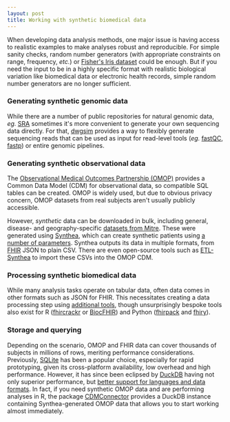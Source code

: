 ```yaml
---
layout: post
title: Working with synthetic biomedical data
---
```


When developing data analysis methods, one major issue is having access to realistic examples to make analyses robust and reproducible. For simple sanity checks, random number generators (with appropriate constraints on range, frequency, _etc._) or [Fisher's Iris dataset](https://en.wikipedia.org/wiki/Iris_flower_data_set) could be enough. But if you need the input to be in a highly specific format with realistic biological variation like biomedical data or electronic health records, simple random number generators are no longer sufficient.

### Generating synthetic genomic data
While there are a number of public repositories for natural genomic data, _eg._ [SRA](https://www.ncbi.nlm.nih.gov/sra) sometimes it's more convenient to generate your own sequencing data directly. For that, [dwgsim](https://github.com/nh13/DWGSIM) provides a way to flexibly generate sequencing reads that can be used as input for read-level tools (_eg._ [fastQC](https://www.bioinformatics.babraham.ac.uk/projects/fastqc/), [fastp](https://github.com/OpenGene/fastp)) or entire genomic pipelines.

### Generating synthetic observational data
The [Observational Medical Outcomes Partnership (OMOP)](https://www.ohdsi.org/data-standardization/) provides a Common Data Model (CDM) for observational data, so compatible SQL tables can be created. OMOP is widely used, but due to obvious privacy concern, OMOP datasets from real subjects aren't usually publicly accessible.

However, _synthetic_ data can be downloaded in bulk, including general, disease- and geography-specific [datasets from Mitre](https://synthea.mitre.org/downloads). These were generated using [Synthea](https://github.com/synthetichealth/synthea), which can create synthetic patients using [a number of parameters](https://synthetichealth.github.io/spt/#/customizer). Synthea outputs its data in multiple formats, from [FHIR](https://hl7.org/fhir/) JSON to plain CSV. There are even open-source tools such as [ETL-Synthea](https://github.com/OHDSI/ETL-Synthea) to import these CSVs into the OMOP CDM. 

### Processing synthetic biomedical data
While many analysis tasks operate on tabular data, often data comes in other formats such as JSON for FHIR. This necessitates creating a data processing step using [additional tools](https://ptvan.github.io/command-line-tools/), though unsurprisingly bespoke tools also exist for R ([fhircrackr](https://github.com/polar-fhir/fhircrackr) or [BiocFHIR](https://bioconductor.org/packages/release/bioc/html/BiocFHIR.html)) and Python ([fhirpack](https://pypi.org/project/fhirpack/) and [fhiry](https://github.com/dermatologist/fhiry)).

### Storage and querying 
Depending on the scenario, OMOP and FHIR data can cover thousands of subjects in millions of rows, meriting performance considerations. Previously, [SQLite](https://www.sqlite.org/index.html) has been a popular choice, especially for rapid prototyping, given its cross-platform availability, low overhead and high performance. However, it has since been eclipsed by [DuckDB](https://duckdb.org) having not only superior performance, but [better support for languages and data formats](https://dirk-petersen.medium.com/researchers-please-replace-sqlite-with-duckdb-now-f038044a2702). In fact, if you need synthetic OMOP data and are performing analyses in R, the package [CDMConnector](https://cran.r-project.org/web/packages/CDMConnector/index.html) provides a DuckDB instance containing Synthea-generated OMOP data that allows you to start working almost immediately.
